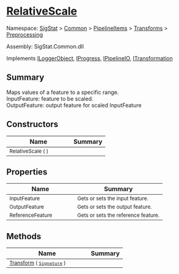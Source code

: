 # [RelativeScale](./RelativeScale.md)

Namespace: [SigStat]() > [Common](./../../../README.md) > [PipelineItems]() > [Transforms]() > [Preprocessing](./README.md)

Assembly: SigStat.Common.dll

Implements [ILoggerObject](./../../../ILoggerObject.md), [IProgress](./../../../Helpers/IProgress.md), [IPipelineIO](./../../../Pipeline/IPipelineIO.md), [ITransformation](./../../../ITransformation.md)

## Summary
Maps values of a feature to a specific range.  <br>InputFeature: feature to be scaled.<br>OutputFeature: output feature for scaled InputFeature

## Constructors

| Name | Summary | 
| --- | --- | 
| <sub>RelativeScale (  )</sub><img width=50>| <sub></sub>| <br>


## Properties

| Name | Summary | 
| --- | --- | 
| <sub>InputFeature</sub><img width=50>| <sub>Gets or sets the input feature.</sub>| <br>
| <sub>OutputFeature</sub><img width=50>| <sub>Gets or sets the output feature.</sub>| <br>
| <sub>ReferenceFeature</sub><img width=50>| <sub>Gets or sets the reference feature.</sub>| <br>


## Methods

| Name | Summary | 
| --- | --- | 
| <sub>[Transform](./Methods/RelativeScale-100663815.md) ( [`Signature`](./../../../Signature.md) )</sub><img width=50>| <sub></sub>| <br>



